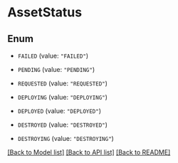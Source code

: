 # AssetStatus

## Enum


* `FAILED` (value: `"FAILED"`)

* `PENDING` (value: `"PENDING"`)

* `REQUESTED` (value: `"REQUESTED"`)

* `DEPLOYING` (value: `"DEPLOYING"`)

* `DEPLOYED` (value: `"DEPLOYED"`)

* `DESTROYED` (value: `"DESTROYED"`)

* `DESTROYING` (value: `"DESTROYING"`)


[[Back to Model list]](../README.md#documentation-for-models) [[Back to API list]](../README.md#documentation-for-api-endpoints) [[Back to README]](../README.md)


